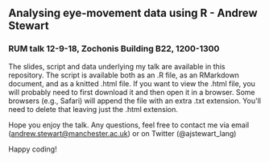 ## Analysing eye-movement data using R - Andrew Stewart
### RUM talk 12-9-18, Zochonis Building B22, 1200-1300

The slides, script and data underlying my talk are available in this repository. The script is available both as an .R file, as an RMarkdown document, and as a knitted .html file.  If you want to view the .html file, you will probably need to first download it and then open it in a browser.  Some browsers (e.g., Safari) will append the file with an extra .txt extension. You'll need to delete that leaving just the .html extension.

Hope you enjoy the talk.  Any questions, feel free to contact me via email (andrew.stewart@manchester.ac.uk) or on Twitter (@ajstewart_lang)

Happy coding!
